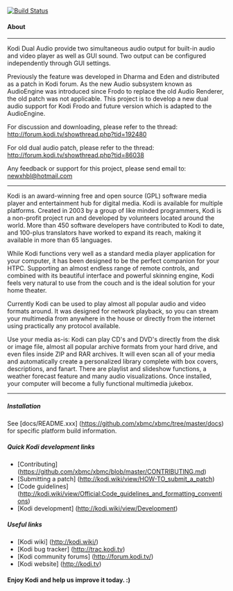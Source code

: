 [![Build Status](https://travis-ci.org/xbmc/xbmc.svg?branch=Jarvis)](https://travis-ci.org/xbmc/xbmc)

#### About
-----
Kodi Dual Audio provide two simultaneous audio output for built-in audio and
video player as well as GUI sound. Two output can be configured independently
through GUI settings.

Previously the feature was developed in Dharma and Eden and distributed as
a patch in Kodi forum. As the new Audio subsystem known as AudioEngine was
introduced since Frodo to replace the old Audio Renderer, the old patch was
not applicable. This project is to develop a new dual audio support for Kodi
Frodo and future version which is adapted to the AudioEngine.

For discussion and downloading, please refer to the thread:
http://forum.kodi.tv/showthread.php?tid=192480

For old dual audio patch, please refer to the thread:
http://forum.kodi.tv/showthread.php?tid=86038

Any feedback or support for this project, please send email to:
newxhbl@hotmail.com


-----
Kodi is an award-winning free and open source (GPL) software media player and
entertainment hub for digital media. Kodi is available for multiple platforms.
Created in 2003 by a group of like minded programmers, Kodi is a non-profit
project run and developed by volunteers located around the world.
More than 450 software developers have contributed to Kodi to date, and 100-plus
translators have worked to expand its reach, making it available in more
than 65 languages.

While Kodi functions very well as a standard media player application for your
computer, it has been designed to be the perfect companion for your HTPC.
Supporting an almost endless range of remote controls, and combined with its
beautiful interface and powerful skinning engine, Kodi feels very natural to
use from the couch and is the ideal solution for your home theater.

Currently Kodi can be used to play almost all popular audio and video formats
around. It was designed for network playback, so you can stream your multimedia
from anywhere in the house or directly from the internet using practically any
protocol available.

Use your media as-is: Kodi can play CD's and DVD's directly
from the disk or image file, almost all popular archive formats from your hard
drive, and even files inside ZIP and RAR archives. It will even scan all of
your media and automatically create a personalized library complete with box
covers, descriptions, and fanart. There are playlist and slideshow functions, a
weather forecast feature and many audio visualizations. Once installed, your
computer will become a fully functional multimedia jukebox.

***

##### Installation

See [docs/README.xxx] (https://github.com/xbmc/xbmc/tree/master/docs) for specific platform build information.

##### Quick Kodi development links

* [Contributing] (https://github.com/xbmc/xbmc/blob/master/CONTRIBUTING.md)
* [Submitting a patch] (http://kodi.wiki/view/HOW-TO_submit_a_patch) 
* [Code guidelines] (http://kodi.wiki/view/Official:Code_guidelines_and_formatting_conventions)
* [Kodi development] (http://kodi.wiki/view/Development)

##### Useful links

* [Kodi wiki] (http://kodi.wiki/)
* [Kodi bug tracker] (http://trac.kodi.tv)
* [Kodi community forums] (http://forum.kodi.tv/)
* [Kodi website] (http://kodi.tv)

#### Enjoy Kodi and help us improve it today. :)
